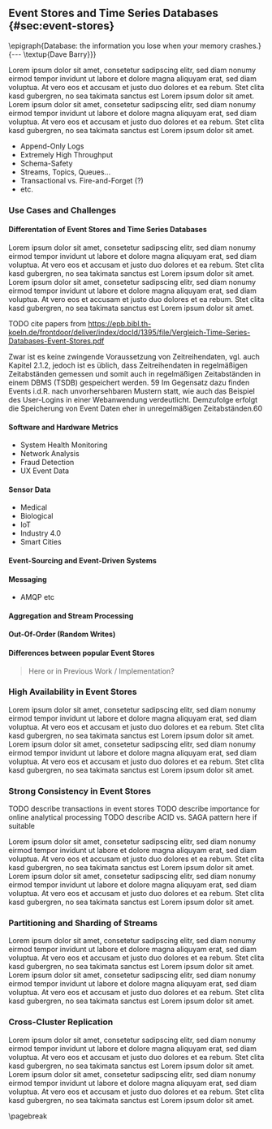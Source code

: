 ## Event Stores and Time Series Databases {#sec:event-stores}

\epigraph{Database: the information you lose when your memory crashes.}{--- \textup{Dave Barry}}}

Lorem ipsum dolor sit amet, consetetur sadipscing elitr, sed diam nonumy eirmod tempor invidunt ut labore et dolore magna aliquyam erat, sed diam voluptua. At vero eos et accusam et justo duo dolores et ea rebum. Stet clita kasd gubergren, no sea takimata sanctus est Lorem ipsum dolor sit amet. Lorem ipsum dolor sit amet, consetetur sadipscing elitr, sed diam nonumy eirmod tempor invidunt ut labore et dolore magna aliquyam erat, sed diam voluptua. At vero eos et accusam et justo duo dolores et ea rebum. Stet clita kasd gubergren, no sea takimata sanctus est Lorem ipsum dolor sit amet.

- Append-Only Logs
- Extremely High Throughput
- Schema-Safety
- Streams, Topics, Queues...
- Transactional vs. Fire-and-Forget (?)
- etc.

### Use Cases and Challenges

#### Differentation of Event Stores and Time Series Databases

Lorem ipsum dolor sit amet, consetetur sadipscing elitr, sed diam nonumy eirmod tempor invidunt ut labore et dolore magna aliquyam erat, sed diam voluptua. At vero eos et accusam et justo duo dolores et ea rebum. Stet clita kasd gubergren, no sea takimata sanctus est Lorem ipsum dolor sit amet. Lorem ipsum dolor sit amet, consetetur sadipscing elitr, sed diam nonumy eirmod tempor invidunt ut labore et dolore magna aliquyam erat, sed diam voluptua. At vero eos et accusam et justo duo dolores et ea rebum. Stet clita kasd gubergren, no sea takimata sanctus est Lorem ipsum dolor sit amet.

TODO cite papers from
https://epb.bibl.th-koeln.de/frontdoor/deliver/index/docId/1395/file/Vergleich-Time-Series-Databases-Event-Stores.pdf 

Zwar ist es keine zwingende
Voraussetzung von Zeitreihendaten, vgl. auch Kapitel 2.1.2, jedoch ist es üblich, dass
Zeitreihendaten in regelmäßigen Zeitabständen gemessen und somit auch in regelmäßigen Zeitabständen in einem DBMS (TSDB) gespeichert werden.
59 Im Gegensatz
dazu finden Events i.d.R. nach unvorhersehbaren Mustern statt, wie auch das Beispiel
des User-Logins in einer Webanwendung verdeutlicht. Demzufolge erfolgt die Speicherung von Event Daten eher in unregelmäßigen Zeitabständen.60

#### Software and Hardware Metrics

- System Health Monitoring
- Network Analysis
- Fraud Detection
- UX Event Data

#### Sensor Data

- Medical
- Biological
- IoT
- Industry 4.0
- Smart Cities

#### Event-Sourcing and Event-Driven Systems

#### Messaging

- AMQP etc

#### Aggregation and Stream Processing

#### Out-Of-Order (Random Writes)

#### Differences between popular Event Stores

> Here or in Previous Work / Implementation?

### High Availability in Event Stores

Lorem ipsum dolor sit amet, consetetur sadipscing elitr, sed diam nonumy eirmod tempor invidunt ut labore et dolore magna aliquyam erat, sed diam voluptua. At vero eos et accusam et justo duo dolores et ea rebum. Stet clita kasd gubergren, no sea takimata sanctus est Lorem ipsum dolor sit amet. Lorem ipsum dolor sit amet, consetetur sadipscing elitr, sed diam nonumy eirmod tempor invidunt ut labore et dolore magna aliquyam erat, sed diam voluptua. At vero eos et accusam et justo duo dolores et ea rebum. Stet clita kasd gubergren, no sea takimata sanctus est Lorem ipsum dolor sit amet.

### Strong Consistency in Event Stores

TODO describe transactions in event stores
TODO describe importance for online analytical processing
TODO describe ACID vs. SAGA pattern here if suitable

Lorem ipsum dolor sit amet, consetetur sadipscing elitr, sed diam nonumy eirmod tempor invidunt ut labore et dolore magna aliquyam erat, sed diam voluptua. At vero eos et accusam et justo duo dolores et ea rebum. Stet clita kasd gubergren, no sea takimata sanctus est Lorem ipsum dolor sit amet. Lorem ipsum dolor sit amet, consetetur sadipscing elitr, sed diam nonumy eirmod tempor invidunt ut labore et dolore magna aliquyam erat, sed diam voluptua. At vero eos et accusam et justo duo dolores et ea rebum. Stet clita kasd gubergren, no sea takimata sanctus est Lorem ipsum dolor sit amet.

### Partitioning and Sharding of Streams

Lorem ipsum dolor sit amet, consetetur sadipscing elitr, sed diam nonumy eirmod tempor invidunt ut labore et dolore magna aliquyam erat, sed diam voluptua. At vero eos et accusam et justo duo dolores et ea rebum. Stet clita kasd gubergren, no sea takimata sanctus est Lorem ipsum dolor sit amet. Lorem ipsum dolor sit amet, consetetur sadipscing elitr, sed diam nonumy eirmod tempor invidunt ut labore et dolore magna aliquyam erat, sed diam voluptua. At vero eos et accusam et justo duo dolores et ea rebum. Stet clita kasd gubergren, no sea takimata sanctus est Lorem ipsum dolor sit amet.

### Cross-Cluster Replication

Lorem ipsum dolor sit amet, consetetur sadipscing elitr, sed diam nonumy eirmod tempor invidunt ut labore et dolore magna aliquyam erat, sed diam voluptua. At vero eos et accusam et justo duo dolores et ea rebum. Stet clita kasd gubergren, no sea takimata sanctus est Lorem ipsum dolor sit amet. Lorem ipsum dolor sit amet, consetetur sadipscing elitr, sed diam nonumy eirmod tempor invidunt ut labore et dolore magna aliquyam erat, sed diam voluptua. At vero eos et accusam et justo duo dolores et ea rebum. Stet clita kasd gubergren, no sea takimata sanctus est Lorem ipsum dolor sit amet.

\pagebreak
